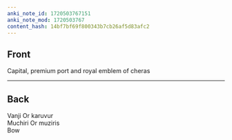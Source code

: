 ```yaml
---
anki_note_id: 1720503767151
anki_note_mod: 1720503767
content_hash: 14bf7bf69f800343b7cb26af5d83afc2
---
```


## Front

Capital, premium port and royal emblem of cheras

<hr/>

## Back

Vanji Or karuvur  
Muchiri Or muziris  
Bow